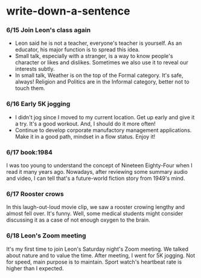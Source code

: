# write-down-a-sentence
### 6/15 Join Leon's class again
- Leon said he is not a teacher, everyone's teacher is yourself. As an educator, his major function is to spread this idea.
- Small talk, especially with a stranger, is a way to know people's character or likes and dislikes. Sometimes we also use it to reveal our interests subtly.
- In small talk, Weather is on the top of the Formal category. It's safe, always! Religion and Politics are in the Informal category, better not to touch them.

### 6/16 Early 5K jogging
- I didn't jog since I moved to my current location. Get up early and give it a try. It's a good workout. And, I should do it more often!
- Continue to develop corporate manufactory management applications. Make it in a good path, mindset in a flow status. Enjoy it!

### 6/17 book:1984
I was too young to understand the concept of Nineteen Eighty-Four when I  read it many years ago. Nowadays, after reviewing some summary audio and video, I can tell that's a future-world fiction story from 1949's mind.

### 6/17 Rooster crows
In this laugh-out-loud movie clip, we saw a rooster crowing lengthy and almost fell over. It's funny. Well, some medical students might consider discussing it as a case of not enough oxygen to the brain.

### 6/18 Leon's Zoom meeting
It's my first time to join Leon's Saturday night's Zoom meeting. We talked about nature and to value the time.
After meeting, I went for 5K jogging. Not for speed, main purpose is to maintain. Sport watch's heartbeat rate is higher than I expected. 


